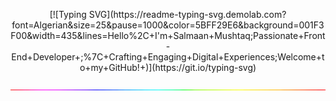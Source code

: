 <p align="center">
[![Typing SVG](https://readme-typing-svg.demolab.com?font=Algerian&size=25&pause=1000&color=5BFF29E6&background=001F3F00&width=435&lines=Hello%2C+I'm+Salmaan+Mushtaq;Passionate+Front-End+Developer+;%7C+Crafting+Engaging+Digital+Experiences;Welcome+to+my+GitHub!+)](https://git.io/typing-svg)
</p>
<p align="center">
  <img src="https://raw.githubusercontent.com/SalmaanMushtaq/SalmaanMushtaq/main/rainbow-superthin.webp" alt="Salmaan Mushtaq - Front-End Developer" width="1000" />
</p>
